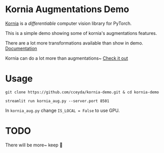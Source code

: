 # Kornia Augmentations Demo

[Kornia](https://github.com/kornia/korniasidebar.) is a *differentiable* computer vision library for PyTorch.

This is a simple demo showing some of kornia's augmentations features. 

There are a lot more transformations available than show in demo. [Documentation](https://kornia.readthedocs.io/en/latest/augmentation.module.html)

Kornia can do a lot more than augmentations~ [Check it out](https://kornia.readthedocs.io/en/latest/introduction.html#highlighted-features)

# Usage
`git clone https://github.com/cceyda/kornia-demo.git & cd kornia-demo`

`streamlit run kornia_aug.py --server.port 8501`

In `kornia_aug.py` change `IS_LOCAL = False` to use GPU.


# TODO

There will be more~ keep :eyes:
